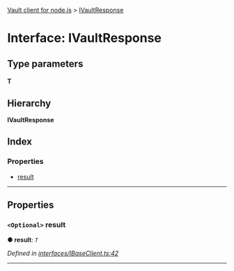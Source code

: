 [Vault client for node.js](../README.md) > [IVaultResponse](../interfaces/ivaultresponse.md)

# Interface: IVaultResponse

## Type parameters
#### T 
## Hierarchy

**IVaultResponse**

## Index

### Properties

* [result](ivaultresponse.md#result)

---

## Properties

<a id="result"></a>

### `<Optional>` result

**● result**: *`T`*

*Defined in [interfaces/IBaseClient.ts:42](https://github.com/theogravity/vault-tacular/blob/ffc4ac1/src/interfaces/IBaseClient.ts#L42)*

___

